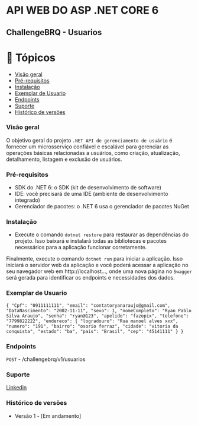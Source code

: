 # API WEB DO ASP .NET CORE 6 
## ChallengeBRQ - Usuarios

# 📌 Tópicos

<!--ts-->
- [Visão geral](###-Visão-geral)
- [Pré-requisitos](###-Pré-requisitos)
- [Instalação](###-Instalação)
- [Exemplar de Usuario](###-Exemplar-de-Usuario)
- [Endpoints](###-Endpoints)
- [Suporte](###-Suporte)
- [Histórico de versões](###-Histórico-de-versões)

<!--te-->
### Visão geral

O objetivo geral do projeto `.NET API de gerenciamento de usuário` é fornecer um microsserviço confiável e escalável para gerenciar as operações básicas relacionadas a usuários, como criação, atualização, detalhamento, listagem e exclusão de usuários.

### Pré-requisitos
- SDK do .NET 6: o SDK (kit de desenvolvimento de software) 
- IDE: você precisará de uma IDE (ambiente de desenvolvimento integrado)
- Gerenciador de pacotes: o .NET 6 usa o gerenciador de pacotes NuGet

### Instalação
- Execute o comando `dotnet restore` para restaurar as dependências do projeto. Isso baixará e instalará todas as bibliotecas e pacotes necessários para a aplicação funcionar corretamente.

Finalmente, execute o comando `dotnet run` para iniciar a aplicação. Isso iniciará o servidor web da aplicação e você poderá acessar a aplicação no seu navegador web em http://localhost..., onde uma nova página no `Swagger` será gerada para identificar os endpoints e necessidades dos dados.

### Exemplar de Usuario
`{
  "Cpf": "0911111111",
  "email": "contatoryanaraujo@gmail.com",
  "DataNascimento": "2002-11-11",
  "sexo": 1,
  "nomeCompleto": "Ryan Pablo Silva Araujo",
  "senha": "ryan@123",
  "apelido": "fazopix",
  "telefone": "7799822222",
  "endereco": {
    "logradouro": "Rua manoel alves xxx",
    "numero": "191",
    "bairro": "osorio ferraz",
    "cidade": "vitoria da conquista",
    "estado": "ba",
    "pais": "Brasil",
    "cep": "45141111"
  }
}`

### Endpoints
`POST` - /challengebrq/v1/usuarios

### Suporte
[Linkedin](https://www.linkedin.com/in/ryanpsa/)

### Histórico de versões
- Versão 1 - [Em andamento]
